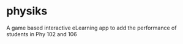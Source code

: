 # physiks
A game based interactive eLearning app to add the performance of students in Phy 102 and 106

